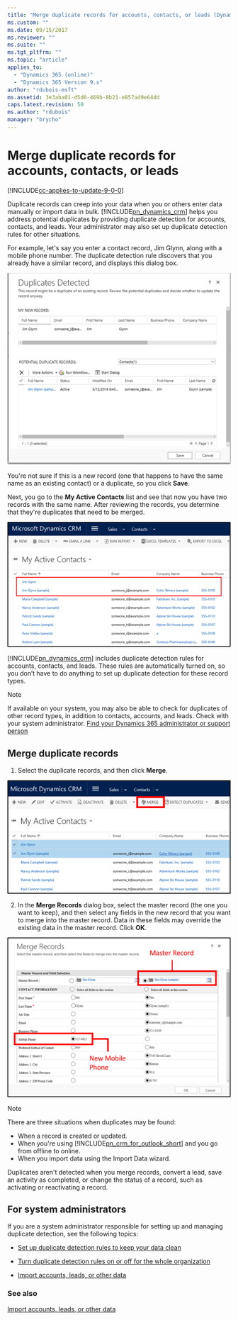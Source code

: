 ```yaml
---
title: "Merge duplicate records for accounts, contacts, or leads (Dynamics 365 Customer Engagement) | MicrosoftDocs"
ms.custom: ""
ms.date: 09/15/2017
ms.reviewer: ""
ms.suite: ""
ms.tgt_pltfrm: ""
ms.topic: "article"
applies_to: 
  - "Dynamics 365 (online)"
  - "Dynamics 365 Version 9.x"
author: "rdubois-msft"
ms.assetid: 3e3aba01-d5d0-469b-8b21-e857ad9e64dd
caps.latest.revision: 50
ms.author: "rdubois"
manager: "brycho"
---
```

# Merge duplicate records for accounts, contacts, or leads

[!INCLUDE[cc-applies-to-update-9-0-0](../includes/cc_applies_to_update_9_0_0.md)]

Duplicate records can creep into your data when you or others enter data manually or import data in bulk. [!INCLUDE[pn_dynamics_crm](../includes/pn-dynamics-crm.md)] helps you address potential duplicates by providing duplicate detection for accounts, contacts, and leads. Your administrator may also set up duplicate detection rules for other situations.  
  
 For example, let's say you enter a contact record, Jim Glynn,  along with a mobile phone number.  The duplicate detection rule discovers that you already have a similar record, and displays this dialog box.  
  
 ![Duplicate contact record detectied in Dynamics 365](../basics/media/duplicates-detected.png "Duplicate contact record detectied in Dynamics 365")  
  
 You're not sure if this is a new record (one that happens to have the  same name as an existing contact) or a duplicate, so you click **Save**.  
  
 Next, you go to the **My Active Contacts** list and see that now you have two records with the same name. After reviewing the records,  you  determine that they're duplicates that need to be merged.  
  
 ![Duplicate contacts listed in the My Active Contacts list in Dynamics 365](../basics/media/duplicates-list.png "Duplicate contacts listed in the My Active Contacts list in Dynamics 365")  
 
[!INCLUDE[pn_dynamics_crm](../includes/pn-dynamics-crm.md)] includes duplicate detection rules for accounts, contacts, and leads. These rules are automatically turned on, so you don’t have to do anything to set up duplicate detection for these record types.  
  
> [!NOTE]
>  If available on your system, you may also be able to check for duplicates of other record types, in addition to contacts, accounts, and leads. Check with your system administrator. [Find your Dynamics 365 administrator or support person](../basics/find-administrator-support.md)  
  
## Merge duplicate records  
  
1.  Select the duplicate records, and then click **Merge**.  
  
 ![Merge records button in Dynamics 365](../basics/media/merge-contact-sbutton.png "Merge records button in Dynamics 365")  
  
2.  In the **Merge Records** dialog box, select the master record (the one you want to keep), and then select any fields in the new record that you want to merge into the master record. Data in these fields may override the existing data in the master record. Click **OK**.  
  
 ![Dialog box for merging records in Dynamics 365](../basics/media/merge-records-dialog.png "Dialog box for merging records in Dynamics 365")  
  
> [!NOTE]
>  There are three situations when duplicates may be found:  
>   
>  -   When a record is created or updated.  
> -   When  you're using [!INCLUDE[pn_crm_for_outlook_short](../includes/pn-crm-for-outlook-short.md)] and you go from offline to online.  
> -   When you import data using the Import Data wizard.  
>   
>  Duplicates aren't detected when you merge records, convert a lead, save an activity as completed, or change the status of a record, such as activating or reactivating a record.  
  
## For system administrators  
 If you are a system administrator responsible for setting up and managing duplicate detection, see the following topics:  
  
-   [Set up duplicate detection rules to keep your data clean](../admin/set-up-duplicate-detection-rules-keep-data-clean.md)  
  
-   [Turn duplicate detection rules on or off for the whole organization](../admin/turn-duplicate-detection-rules-off-whole-organization.md)  
  
-   [Import accounts, leads, or other data](../basics/import-accounts-leads-other-data.md)   
  
### See also  
 [Import accounts, leads, or other data](../basics/import-accounts-leads-other-data.md)   
